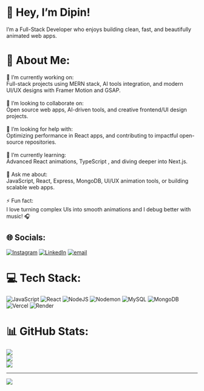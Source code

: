 
# 👋 Hey, I’m Dipin!
I’m a Full-Stack Developer who enjoys building clean, fast, and beautifully animated web apps.  

# 💫 About Me:
🔭 I’m currently working on:  <br>Full-stack projects using MERN stack, AI tools integration, and modern UI/UX designs with Framer Motion and GSAP.<br><br>👯 I’m looking to collaborate on:  <br>Open source web apps, AI-driven tools, and creative frontend/UI design projects.<br><br>🤝 I’m looking for help with:  <br> Optimizing performance in React apps, and contributing to impactful open-source repositories.<br><br>🌱 I’m currently learning:  <br>Advanced React animations, TypeScript , and diving deeper into Next.js.<br><br>💬 Ask me about:  <br>JavaScript, React, Express, MongoDB, UI/UX animation tools, or building scalable web apps.<br><br>⚡ Fun fact:  <br>I love turning complex UIs into smooth animations and I debug better with music! 🎧<br>
## 🌐 Socials:
[![Instagram](https://img.shields.io/badge/Instagram-%23E4405F.svg?logo=Instagram&logoColor=white)](https://instagram.com/dipinkharayat_03)
[![LinkedIn](https://img.shields.io/badge/LinkedIn-%230077B5.svg?logo=linkedin&logoColor=white)](https://www.linkedin.com/in/dipin-kharayat)
[![email](https://img.shields.io/badge/Email-D14836?logo=gmail&logoColor=white)](mailto:dipinkharayat@gmail.com) 

# 💻 Tech Stack:
![JavaScript](https://img.shields.io/badge/javascript-%23323330.svg?style=for-the-badge&logo=javascript&logoColor=%23F7DF1E) ![React](https://img.shields.io/badge/react-%2320232a.svg?style=for-the-badge&logo=react&logoColor=%2361DAFB) ![NodeJS](https://img.shields.io/badge/node.js-6DA55F?style=for-the-badge&logo=node.js&logoColor=white) ![Nodemon](https://img.shields.io/badge/NODEMON-%23323330.svg?style=for-the-badge&logo=nodemon&logoColor=%BBDEAD) ![MySQL](https://img.shields.io/badge/mysql-4479A1.svg?style=for-the-badge&logo=mysql&logoColor=white) ![MongoDB](https://img.shields.io/badge/MongoDB-%234ea94b.svg?style=for-the-badge&logo=mongodb&logoColor=white) ![Vercel](https://img.shields.io/badge/vercel-%23000000.svg?style=for-the-badge&logo=vercel&logoColor=white) ![Render](https://img.shields.io/badge/Render-%46E3B7.svg?style=for-the-badge&logo=render&logoColor=white)
# 📊 GitHub Stats:
![](https://github-readme-stats.vercel.app/api?username=Dipin003&theme=gotham&hide_border=false&include_all_commits=true&count_private=true)<br/>
![](https://nirzak-streak-stats.vercel.app/?user=Dipin003&theme=gotham&hide_border=false)<br/>
![](https://github-readme-stats.vercel.app/api/top-langs/?username=Dipin003&theme=gotham&hide_border=false&include_all_commits=true&count_private=true&layout=compact)

---
[![](https://visitcount.itsvg.in/api?id=Dipin003&icon=9&color=9)](https://visitcount.itsvg.in)

<!-- Proudly created with GPRM ( https://gprm.itsvg.in ) -->

